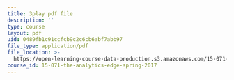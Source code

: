```yaml
---
title: 3play pdf file
description: ''
type: course
layout: pdf
uid: 0489fb1c91ccfcb9c2c6cb6abf7abb97
file_type: application/pdf
file_location: >-
  https://open-learning-course-data-production.s3.amazonaws.com/15-071-the-analytics-edge-spring-2017/0489fb1c91ccfcb9c2c6cb6abf7abb97_4MhGi6JSGbA.pdf
course_id: 15-071-the-analytics-edge-spring-2017
---
```

